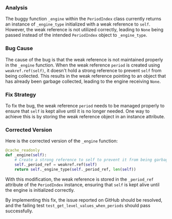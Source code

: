 ### Analysis
The buggy function `_engine` within the `PeriodIndex` class currently returns an instance of `_engine_type` initialized with a weak reference to `self`. However, the weak reference is not utilized correctly, leading to `None` being passed instead of the intended `PeriodIndex` object to `_engine_type`.

### Bug Cause
The cause of the bug is that the weak reference is not maintained properly in the `_engine` function. When the weak reference `period` is created using `weakref.ref(self)`, it doesn't hold a strong reference to prevent `self` from being collected. This results in the weak reference pointing to an object that has already been garbage collected, leading to the engine receiving `None`.

### Fix Strategy
To fix the bug, the weak reference `period` needs to be managed properly to ensure that `self` is kept alive until it is no longer needed. One way to achieve this is by storing the weak reference object in an instance attribute.

### Corrected Version
Here is the corrected version of the `_engine` function:

```python
@cache_readonly
def _engine(self):
    # Create a strong reference to self to prevent it from being garbage collected
    self._period_ref = weakref.ref(self)
    return self._engine_type(self._period_ref, len(self))
```

With this modification, the weak reference is stored in the `_period_ref` attribute of the `PeriodIndex` instance, ensuring that `self` is kept alive until the engine is initialized correctly.

By implementing this fix, the issue reported on GitHub should be resolved, and the failing test `test_get_level_values_when_periods` should pass successfully.